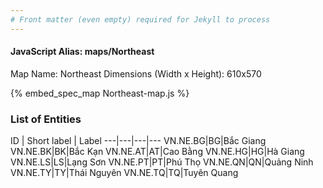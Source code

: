 ```yaml
---
# Front matter (even empty) required for Jekyll to process
---
```


#### JavaScript Alias: maps/Northeast

Map Name: Northeast
Dimensions (Width x Height): 610x570



{% embed_spec_map Northeast-map.js %}

### List of Entities

ID | Short label | Label
---|---|---|---
VN.NE.BG|BG|Bắc Giang
VN.NE.BK|BK|Bắc Kạn
VN.NE.AT|AT|Cao Bằng
VN.NE.HG|HG|Hà Giang
VN.NE.LS|LS|Lạng Sơn
VN.NE.PT|PT|Phú Thọ
VN.NE.QN|QN|Quảng Ninh
VN.NE.TY|TY|Thái Nguyên
VN.NE.TQ|TQ|Tuyên Quang